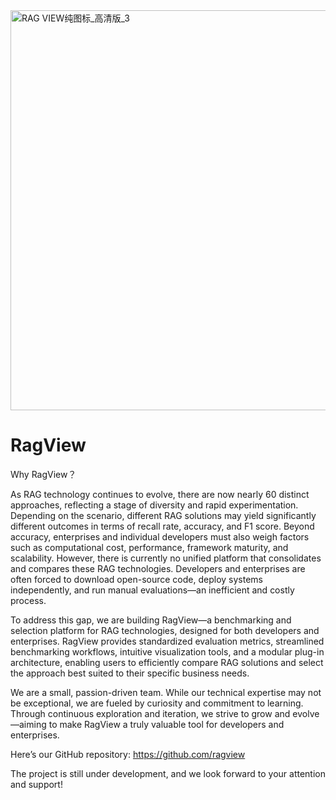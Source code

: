 
<img width="5516" height="640" alt="RAG VIEW纯图标_高清版_3" src="https://github.com/user-attachments/assets/31e884be-f5fa-4e15-a390-41b1a8977f4d" />

# RagView

Why RagView？

As RAG technology continues to evolve, there are now nearly 60 distinct approaches, reflecting a stage of diversity and rapid experimentation. Depending on the scenario, different RAG solutions may yield significantly different outcomes in terms of recall rate, accuracy, and F1 score. Beyond accuracy, enterprises and individual developers must also weigh factors such as computational cost, performance, framework maturity, and scalability. However, there is currently no unified platform that consolidates and compares these RAG technologies. Developers and enterprises are often forced to download open-source code, deploy systems independently, and run manual evaluations—an inefficient and costly process.

To address this gap, we are building RagView—a benchmarking and selection platform for RAG technologies, designed for both developers and enterprises. RagView provides standardized evaluation metrics, streamlined benchmarking workflows, intuitive visualization tools, and a modular plug-in architecture, enabling users to efficiently compare RAG solutions and select the approach best suited to their specific business needs.

We are a small, passion-driven team. While our technical expertise may not be exceptional, we are fueled by curiosity and commitment to learning. Through continuous exploration and iteration, we strive to grow and evolve—aiming to make RagView a truly valuable tool for developers and enterprises.

Here’s our GitHub repository: https://github.com/ragview

The project is still under development, and we look forward to your attention and support!
